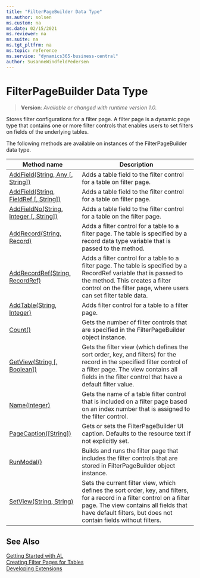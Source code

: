 ```yaml
---
title: "FilterPageBuilder Data Type"
ms.author: solsen
ms.custom: na
ms.date: 02/15/2021
ms.reviewer: na
ms.suite: na
ms.tgt_pltfrm: na
ms.topic: reference
ms.service: "dynamics365-business-central"
author: SusanneWindfeldPedersen
---
```

[//]: # (START>DO_NOT_EDIT)
[//]: # (IMPORTANT:Do not edit any of the content between here and the END>DO_NOT_EDIT.)
[//]: # (Any modifications should be made in the .xml files in the ModernDev repo.)
# FilterPageBuilder Data Type
> **Version**: _Available or changed with runtime version 1.0._

Stores filter configurations for a filter page. A filter page is a dynamic page type that contains one or more filter controls that enables users to set filters on fields of the underlying tables.



The following methods are available on instances of the FilterPageBuilder data type.

|Method name|Description|
|-----------|-----------|
|[AddField(String, Any [, String])](filterpagebuilder-addfield-string-joker-string-method.md)|Adds a table field to the filter control for a table on filter page.|
|[AddField(String, FieldRef [, String])](filterpagebuilder-addfield-string-fieldref-string-method.md)|Adds a table field to the filter control for a table on filter page.|
|[AddFieldNo(String, Integer [, String])](filterpagebuilder-addfieldno-method.md)|Adds a table field to the filter control for a table on the filter page.|
|[AddRecord(String, Record)](filterpagebuilder-addrecord-method.md)|Adds a filter control for a table to a filter page. The table is specified by a record data type variable that is passed to the method.|
|[AddRecordRef(String, RecordRef)](filterpagebuilder-addrecordref-method.md)|Adds a filter control for a table to a filter page. The table is specified by a RecordRef variable that is passed to the method. This creates a filter control on the filter page, where users can set filter table data.|
|[AddTable(String, Integer)](filterpagebuilder-addtable-method.md)|Adds filter control for a table to a filter page.|
|[Count()](filterpagebuilder-count-method.md)|Gets the number of filter controls that are specified in the FilterPageBuilder object instance.|
|[GetView(String [, Boolean])](filterpagebuilder-getview-method.md)|Gets the filter view (which defines the sort order, key, and filters) for the record in the specified filter control of a filter page. The view contains all fields in the filter control that have a default filter value.|
|[Name(Integer)](filterpagebuilder-name-method.md)|Gets the name of a table filter control that is included on a filter page based on an index number that is assigned to the filter control.|
|[PageCaption([String])](filterpagebuilder-pagecaption-method.md)| Gets or sets the FilterPageBuilder UI caption. Defaults to the resource text if not explicitly set.|
|[RunModal()](filterpagebuilder-runmodal-method.md)|Builds and runs the filter page that includes the filter controls that are stored in FilterPageBuilder object instance.|
|[SetView(String, String)](filterpagebuilder-setview-method.md)|Sets the current filter view, which defines the sort order, key, and filters, for a record in a filter control on a filter page. The view contains all fields that have default filters, but does not contain fields without filters.|

[//]: # (IMPORTANT: END>DO_NOT_EDIT)
## See Also
[Getting Started with AL](../../devenv-get-started.md)  
[Creating Filter Pages for Tables](../../devenv-filter-pages-for-filtering-tables.md)  
[Developing Extensions](../../devenv-dev-overview.md)  